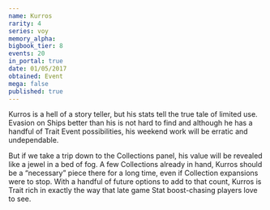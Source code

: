```yaml
---
name: Kurros
rarity: 4
series: voy
memory_alpha:
bigbook_tier: 8
events: 20
in_portal: true
date: 01/05/2017
obtained: Event
mega: false
published: true
---
```


Kurros is a hell of a story teller, but his stats tell the true tale of limited use. Evasion on Ships better than his is not hard to find and although he has a handful of Trait Event possibilities, his weekend work will be erratic and undependable.

But if we take a trip down to the Collections panel, his value will be revealed like a jewel in a bed of fog. A few Collections already in hand, Kurros should be a “necessary” piece there for a long time, even if Collection expansions were to stop. With a handful of future options to add to that count, Kurros is Trait rich in exactly the way that late game Stat boost-chasing players love to see.
